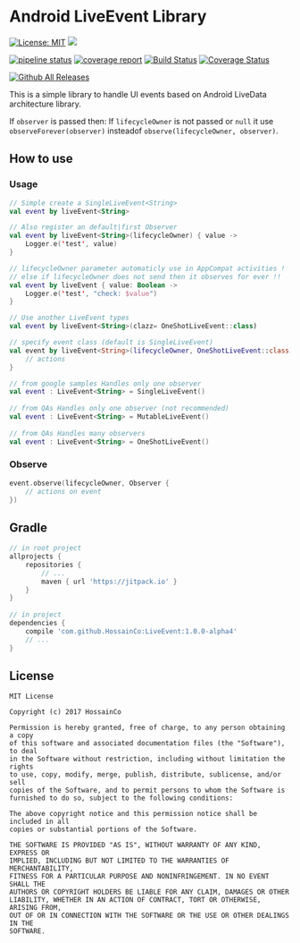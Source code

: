 # Android LiveEvent Library
[![License: MIT](https://img.shields.io/badge/License-MIT-brightgreen.svg)](https://opensource.org/licenses/MIT)
[![](https://jitpack.io/v/HossainCo/LiveEvent.svg)](https://jitpack.io/#HossainCo/LiveEvent)

[![pipeline status](https://gitlab.com/HossainCo/LiveEvent/badges/master/pipeline.svg)](https://gitlab.com/HossainCo/LiveEvent/commits/master)
[![coverage report](https://gitlab.com/HossainCo/LiveEvent/badges/master/coverage.svg)](https://gitlab.com/HossainCo/LiveEvent/commits/master)
[![Build Status](https://travis-ci.org/HossainCo/LiveEvent.svg?branch=master)](https://travis-ci.org/HossainCo/LiveEvent)
[![Coverage Status](https://coveralls.io/repos/github/HossainCo/LiveEvent/badge.svg?branch=master)](https://coveralls.io/github/HossainCo/LiveEvent?branch=master)

[![Github All Releases](https://img.shields.io/github/downloads/hossainco/livedata/total.svg?style=flat-square)]()

This is a simple library to handle UI events based on Android LiveData architecture library.

If `observer` is passed then: 
If `lifecycleOwner` is  not passed or `null` it use `observeForever(observer)` insteadof `observe(lifecycleOwner, observer)`.

## How to use
### Usage
```kotlin
// Simple create a SingleLiveEvent<String>
val event by liveEvent<String>

// Also register an default|first Observer
val event by liveEvent<String>(lifecycleOwner) { value ->
	Logger.e('test', value)
}

// lifecycleOwner parameter automaticly use in AppCompat activities !
// else if lifecycleOwner does not send then it observes for ever !!
val event by liveEvent { value: Boolean ->
	Logger.e('test', "check: $value")
}

// Use another LiveEvent types
val event by liveEvent<String>(clazz= OneShotLiveEvent::class)

// specify event class (default is SingleLiveEvent)
val event by liveEvent<String>(lifecycleOwner, OneShotLiveEvent::class) {
	// actions
}

// from google samples Handles only one observer
val event : LiveEvent<String> = SingleLiveEvent()
 
// from QAs Handles only one observer (not recommended)
val event : LiveEvent<String> = MutableLiveEvent()
 
// from QAs Handles many observers
val event : LiveEvent<String> = OneShotLiveEvent()
```

### Observe
```kotlin
event.observe(lifecycleOwner, Observer {
	// actions on event
})
```

## Gradle
```Groovy
// in root project
allprojects {
	repositories {
		// ...
		maven { url 'https://jitpack.io' }
	}
}
 
// in project
dependencies {
	compile 'com.github.HossainCo:LiveEvent:1.0.0-alpha4'
	// ...
}
```

## License
```text
MIT License
 
Copyright (c) 2017 HossainCo
 
Permission is hereby granted, free of charge, to any person obtaining a copy
of this software and associated documentation files (the "Software"), to deal
in the Software without restriction, including without limitation the rights
to use, copy, modify, merge, publish, distribute, sublicense, and/or sell
copies of the Software, and to permit persons to whom the Software is
furnished to do so, subject to the following conditions:
 
The above copyright notice and this permission notice shall be included in all
copies or substantial portions of the Software.
 
THE SOFTWARE IS PROVIDED "AS IS", WITHOUT WARRANTY OF ANY KIND, EXPRESS OR
IMPLIED, INCLUDING BUT NOT LIMITED TO THE WARRANTIES OF MERCHANTABILITY,
FITNESS FOR A PARTICULAR PURPOSE AND NONINFRINGEMENT. IN NO EVENT SHALL THE
AUTHORS OR COPYRIGHT HOLDERS BE LIABLE FOR ANY CLAIM, DAMAGES OR OTHER
LIABILITY, WHETHER IN AN ACTION OF CONTRACT, TORT OR OTHERWISE, ARISING FROM,
OUT OF OR IN CONNECTION WITH THE SOFTWARE OR THE USE OR OTHER DEALINGS IN THE
SOFTWARE.
```
